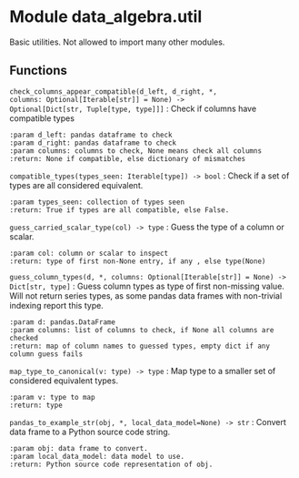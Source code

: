 Module data_algebra.util
========================
Basic utilities. Not allowed to import many other modules.

Functions
---------

    
`check_columns_appear_compatible(d_left, d_right, *, columns: Optional[Iterable[str]] = None) ‑> Optional[Dict[str, Tuple[type, type]]]`
:   Check if columns have compatible types
    
    :param d_left: pandas dataframe to check
    :param d_right: pandas dataframe to check
    :param columns: columns to check, None means check all columns
    :return: None if compatible, else dictionary of mismatches

    
`compatible_types(types_seen: Iterable[type]) ‑> bool`
:   Check if a set of types are all considered equivalent.
    
    :param types_seen: collection of types seen
    :return: True if types are all compatible, else False.

    
`guess_carried_scalar_type(col) ‑> type`
:   Guess the type of a column or scalar.
    
    :param col: column or scalar to inspect
    :return: type of first non-None entry, if any , else type(None)

    
`guess_column_types(d, *, columns: Optional[Iterable[str]] = None) ‑> Dict[str, type]`
:   Guess column types as type of first non-missing value.
    Will not return series types, as some pandas data frames with non-trivial indexing report this type.
    
    :param d: pandas.DataFrame
    :param columns: list of columns to check, if None all columns are checked
    :return: map of column names to guessed types, empty dict if any column guess fails

    
`map_type_to_canonical(v: type) ‑> type`
:   Map type to a smaller set of considered equivalent types.
    
    :param v: type to map
    :return: type

    
`pandas_to_example_str(obj, *, local_data_model=None) ‑> str`
:   Convert data frame to a Python source code string.
    
    :param obj: data frame to convert.
    :param local_data_model: data model to use.
    :return: Python source code representation of obj.
